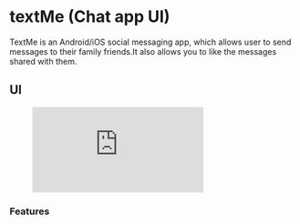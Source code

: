# textMe (Chat app UI)

TextMe is an Android/iOS social messaging app, which allows user to send messages to their family friends.It also allows you to like the messages shared with them.

## UI

<figure class="video_container">
  <iframe src="https://drive.google.com/file/d/14eSR5Lxn99xMUoCRbu-Oewc0KYmOlnUT/view?usp=sharing" frameborder="0" allowfullscreen="true"> </iframe>
</figure>



### Features


